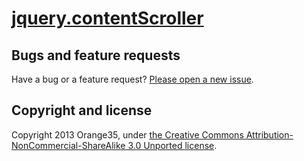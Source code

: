 # [jquery.contentScroller](http://orange35.com/plugin/jquery.contentScroller)


## Bugs and feature requests
Have a bug or a feature request? [Please open a new issue](https://github.com/orange35/jquery.contentScroller/issues).

## Copyright and license
Copyright 2013 Orange35, under [the Creative Commons Attribution-NonCommercial-ShareAlike 3.0 Unported license](LICENSE).
